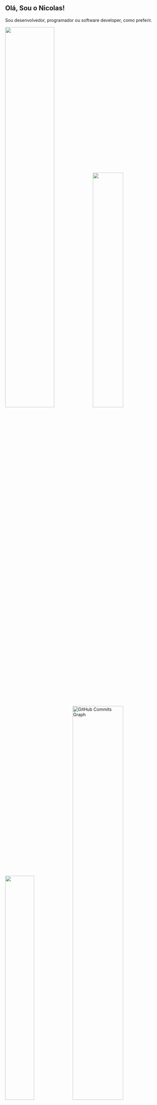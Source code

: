 ## Olá, Sou o Nicolas! 
<p>Sou desenvolvedor, programador ou software developer, como preferir.</p>

<p align="left">
<a href="https://github.com/thedevnicolas">
<img width="56%" src="https://github-readme-stats.vercel.app/api?username=thedevnicolas&hide=contribs,prs&count_private=true&include_all_commits=true&show_icons=true&theme=dracula&icon_color=DAD3AF&hide_border=true&border_radius=15&bg_color=0d1117"/><img width="44%" src="http://github-readme-streak-stats.herokuapp.com?user=thedevnicolas&theme=dracula&hide_border=true&date_format=M%20j%5B%2C%20Y%5D&background=0D1117&sideNums=FFF"/>
 <img width="43%" src="https://github-readme-stats.vercel.app/api/top-langs?username=thedevnicolas&hide=c%23,scss&count_private=true&include_all_commits=true&show_icons=true&theme=dracula&icon_color=DAD3AF&layout=compact&hide_border=true&border_radius=15&bg_color=0d1117"/><img width="57%" src="https://activity-graph.herokuapp.com/graph?username=thedevnicolas&theme=dracula&icon_color=DAD3AF&hide_border=true&border_radius=15&bg_color=0d1117&point=FFF" alt="GitHub Commits Graph" /></a>
</p>

## about.me
<p align="justify">
Uma pequena introdução sobre mim: Sou um jovem nascido no sudeste do Brasil, cujo desejo é crescer profissionalmente e como pessoa, sou um grande entusiasta quando se trata de livros, músicas e arte, e muito fã de tecnologia e jogos.

No momento, estou estudando Desenvolvimento Web Front-End mas com vontade de trabalhar na área de Back-End também futuramente, quero poder ajudar nas soluções de problemas complexos com métodos simples.
</p>

 

## techs && skills
<p align="justify"><a href="https://github.com/thedevnicolas">
 <img alt="Javascript" src="https://img.shields.io/badge/javascript-%230d1117.svg?style=for-the-badge&logo=javascript"/>
 <img alt="HTML" src="https://img.shields.io/badge/html5-%230d1117.svg?style=for-the-badge&logo=html5"/>
 <img alt="CSS" src="https://img.shields.io/badge/css3-%230d1117.svg?style=for-the-badge&logo=css3&logoColor=1572B6"/>
 <img alt="Git" src="https://img.shields.io/badge/git-%230d1117.svg?style=for-the-badge&logo=git"/>
 <img alt="GitHub" src="https://img.shields.io/badge/GitHub-%230d1117.svg?style=for-the-badge&logo=GitHub"/>
 <img alt="Adobe Photoshop" src="https://img.shields.io/badge/Adobe Photoshop-%230d1117.svg?style=for-the-badge&logo=Adobe Photoshop"/>
 <img alt="Figma" src="https://img.shields.io/badge/Figma-%230d1117.svg?style=for-the-badge&logo=Figma"/>
 <img alt="Netlify" src="https://img.shields.io/badge/Netlify-%230d1117.svg?style=for-the-badge&logo=Netlify"/>
 <img alt="Vercel" src="https://img.shields.io/badge/Vercel-%230d1117.svg?style=for-the-badge&logo=Vercel"/>
</p>
 
## social && contact
<p align="justify">
<a href="https://www.linkedin.com/in/devnicolasoliveira/"><img src="https://img.shields.io/badge/linkedin-%230d1117.svg?style=for-the-badge&logo=linkedin&logoColor=0077B5"/></a>
<a href="mailto:nicolasoliveira3002@gmail.com"><img src="https://img.shields.io/badge/gmail-%230d1117.svg?style=for-the-badge&logo=gmail&logoColor=0077B5"/></a>
<a href="https://t.me/ironside_man"><img src="https://img.shields.io/badge/Telegram-%230d1117?style=for-the-badge&logo=telegram&logoColor=#E4405F"/></a>
</p>

<a href="https://picasion.com/"><img src="https://i.picasion.com/pic92/51abf316f3774cd974d0b20c766649d2.gif" width="150" height="150" border="0" alt="https://picasion.com/" /></a><br /><a href="https://picasion.com/"></a>

<p>See you!</p>
